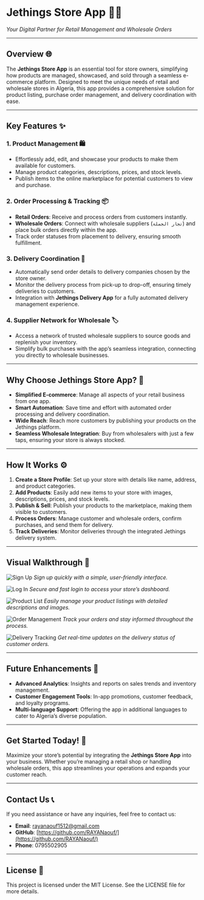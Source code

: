 # **Jethings Store App** 🏬📱  
*Your Digital Partner for Retail Management and Wholesale Orders*

---

## **Overview** 🌐
The **Jethings Store App** is an essential tool for store owners, simplifying how products are managed, showcased, and sold through a seamless e-commerce platform. Designed to meet the unique needs of retail and wholesale stores in Algeria, this app provides a comprehensive solution for product listing, purchase order management, and delivery coordination with ease.

---

## **Key Features** ✨

### 1. **Product Management** 🛍️
- Effortlessly add, edit, and showcase your products to make them available for customers.
- Manage product categories, descriptions, prices, and stock levels.
- Publish items to the online marketplace for potential customers to view and purchase.

### 2. **Order Processing & Tracking** 📦
- **Retail Orders**: Receive and process orders from customers instantly. 
- **Wholesale Orders**: Connect with wholesale suppliers (`تجار الجملة`) and place bulk orders directly within the app.
- Track order statuses from placement to delivery, ensuring smooth fulfillment.

### 3. **Delivery Coordination** 🚚
- Automatically send order details to delivery companies chosen by the store owner.
- Monitor the delivery process from pick-up to drop-off, ensuring timely deliveries to customers.
- Integration with **Jethings Delivery App** for a fully automated delivery management experience.

### 4. **Supplier Network for Wholesale** 🏷️
- Access a network of trusted wholesale suppliers to source goods and replenish your inventory.
- Simplify bulk purchases with the app’s seamless integration, connecting you directly to wholesale businesses.

---

## **Why Choose Jethings Store App?** 🏪
- **Simplified E-commerce**: Manage all aspects of your retail business from one app.
- **Smart Automation**: Save time and effort with automated order processing and delivery coordination.
- **Wide Reach**: Reach more customers by publishing your products on the Jethings platform.
- **Seamless Wholesale Integration**: Buy from wholesalers with just a few taps, ensuring your store is always stocked.

---

## **How It Works** ⚙️
1. **Create a Store Profile**: Set up your store with details like name, address, and product categories.
2. **Add Products**: Easily add new items to your store with images, descriptions, prices, and stock levels.
3. **Publish & Sell**: Publish your products to the marketplace, making them visible to customers.
4. **Process Orders**: Manage customer and wholesale orders, confirm purchases, and send them for delivery.
5. **Track Deliveries**: Monitor deliveries through the integrated Jethings delivery system.

---

## **Visual Walkthrough** 📸

![Sign Up](path/to/signup-image.png)
*Sign up quickly with a simple, user-friendly interface.*

![Log In](path/to/login-image.png)
*Secure and fast login to access your store’s dashboard.*

![Product List](path/to/product-list.png)
*Easily manage your product listings with detailed descriptions and images.*

![Order Management](path/to/order-management.png)
*Track your orders and stay informed throughout the process.*

![Delivery Tracking](path/to/delivery-tracking.png)
*Get real-time updates on the delivery status of customer orders.*

---

## **Future Enhancements** 🔮
- **Advanced Analytics**: Insights and reports on sales trends and inventory management.
- **Customer Engagement Tools**: In-app promotions, customer feedback, and loyalty programs.
- **Multi-language Support**: Offering the app in additional languages to cater to Algeria’s diverse population.

---

## **Get Started Today!** 🚀
Maximize your store’s potential by integrating the **Jethings Store App** into your business. Whether you’re managing a retail shop or handling wholesale orders, this app streamlines your operations and expands your customer reach.

---
## **Contact Us** 📞
If you need assistance or have any inquiries, feel free to contact us:
- **Email**: [rayanaouf1512@gmail.com](mailto:rayanaouf1512@gmail.com)
- **GitHub**: [https://github.com/RAYANaouf/](https://github.com/RAYANaouf/)
- **Phone**: 0795502905

---

## **License** 📜
This project is licensed under the MIT License. See the LICENSE file for more details.
